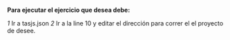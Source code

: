 **Para ejecutar el ejercicio que desea debe:**

*1*
  Ir a tasjs.json
*2*
  Ir a la line 10 y editar el dirección para correr el el proyecto de desee.